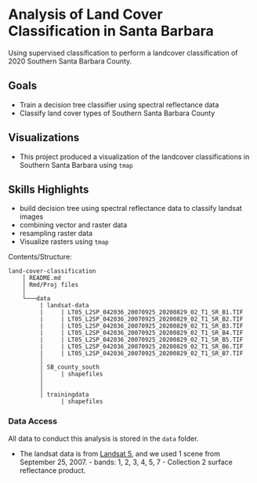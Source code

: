 # Analysis of Land Cover Classification in Santa Barbara
Using supervised classification to perform a landcover classification of 2020 Southern Santa Barbara County.

## Goals
- Train a decision tree classifier using spectral reflectance data
- Classify land cover types of Southern Santa Barbara County


## Visualizations
- This project produced a visualization of the landcover classifications in Southern Santa Barbara using `tmap`


## Skills Highlights
-   build decision tree using spectral reflectance data to classify landsat images
-   combining vector and raster data
-   resampling raster data
-   Visualize rasters using `tmap`



Contents/Structure:


    land-cover-classification
        │ README.md 
        │ Rmd/Proj files
        │ 
        └───data 
             | landsat-data
             |     | LT05_L2SP_042036_20070925_20200829_02_T1_SR_B1.TIF
             |     | LT05_L2SP_042036_20070925_20200829_02_T1_SR_B2.TIF
             |     | LT05_L2SP_042036_20070925_20200829_02_T1_SR_B3.TIF
             |     | LT05_L2SP_042036_20070925_20200829_02_T1_SR_B4.TIF
             |     | LT05_L2SP_042036_20070925_20200829_02_T1_SR_B5.TIF
             |     | LT05_L2SP_042036_20070925_20200829_02_T1_SR_B6.TIF
             |     | LT05_L2SP_042036_20070925_20200829_02_T1_SR_B7.TIF
             │  
             │ SB_county_south
             │     | shapefiles 
             │
             │ 
             │ trainingdata
                   | shapefiles
                   
### Data Access
All data to conduct this analysis is stored in the `data` folder.
- The landsat data is from [Landsat 5](https://www.usgs.gov/landsat-missions/landsat-5), and we used 1 scene from September 25, 2007. - bands: 1, 2, 3, 4, 5, 7 - Collection 2 surface reflectance product.
